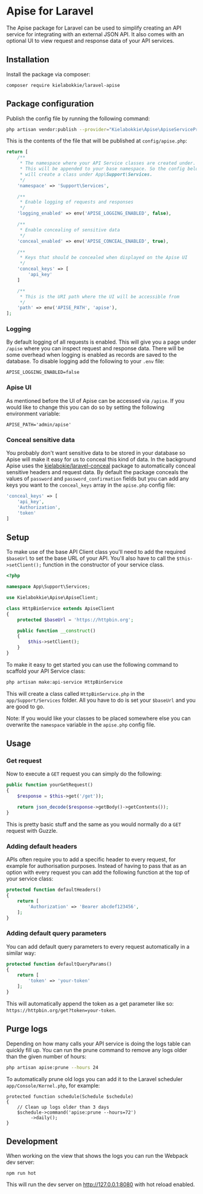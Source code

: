 # Apise for Laravel

The Apise package for Laravel can be used to simplify creating an API service for integrating with an external JSON API. It also comes with an optional UI to view request and response data of your API services.

## Installation

Install the package via composer:

    composer require kielabokkie/laravel-apise

## Package configuration

Publish the config file by running the following command:

```bash
php artisan vendor:publish --provider="Kielabokkie\Apise\ApiseServiceProvider"
```

This is the contents of the file that will be published at `config/apise.php`:

```php
return [
    /**
     * The namespace where your API Service classes are created under.
     * This will be appended to your base namespace. So the config below
     * will create a class under App\Support\Services.
     */
    'namespace' => 'Support\Services',

    /**
     * Enable logging of requests and responses
     */
    'logging_enabled' => env('APISE_LOGGING_ENABLED', false),

    /**
     * Enable concealing of sensitive data
     */
    'conceal_enabled' => env('APISE_CONCEAL_ENABLED', true),

    /**
     * Keys that should be concealed when displayed on the Apise UI
     */
    'conceal_keys' => [
        'api_key'
    ]

    /**
     * This is the URI path where the UI will be accessible from
     */
    'path' => env('APISE_PATH', 'apise'),
];
```

### Logging

By default logging of all requests is enabled. This will give you a page under `/apise` where you can inspect request and response data. There will be some overhead when logging is enabled as records are saved to the database. To disable logging add the following to your `.env` file:

```
APISE_LOGGING_ENABLED=false
```

### Apise UI

As mentioned before the UI of Apise can be accessed via `/apise`. If you would like to change this you can do so by setting the following environment variable:

```
APISE_PATH='admin/apise'
```

### Conceal sensitive data

You probably don't want sensitive data to be stored in your database so Apise will make it easy for us to conceal this kind of data. In the background Apise uses the [kielabokie/laravel-conceal](https://github.com/kielabokkie/laravel-conceal) package to automatically conceal sensitive headers and request data. By default the package conceals the values of `password` and `password_confirmation` fields but you can add any keys you want to the `conceal_keys` array in the `apise.php` config file:

```php
'conceal_keys' => [
    'api_key',
    'Authorization',
    'token'
]
```

## Setup

To make use of the base API Client class you'll need to add the required `$baseUrl` to set the base URL of your API. You'll also have to call the `$this->setClient();` function in the constructor of your service class.

```php
<?php

namespace App\Support\Services;

use Kielabokkie\Apise\ApiseClient;

class HttpBinService extends ApiseClient
{
    protected $baseUrl = 'https://httpbin.org';

    public function __construct()
    {
        $this->setClient();
    }
}
```

To make it easy to get started you can use the following command to scaffold your API Service class:

```bash
php artisan make:api-service HttpBinService
```

This will create a class called `HttpBinService.php` in the `app/Support/Services` folder. All you have to do is set your `$baseUrl` and you are good to go.

Note: If you would like your classes to be placed somewhere else you can overwrite the `namespace` variable in the `apise.php` config file.

## Usage

### Get request

Now to execute a `GET` request you can simply do the following:

```php
public function yourGetRequest()
{
    $response = $this->get('/get'));

    return json_decode($response->getBody()->getContents());
}
```

This is pretty basic stuff and the same as you would normally do a `GET` request with Guzzle.

### Adding default headers

APIs often require you to add a specific header to every request, for example for authorisation purposes. Instead of having to pass that as an option with every request you can add the following function at the top of your service class:

```php
protected function defaultHeaders()
{
    return [
        'Authorization' => 'Bearer abcdef123456',
    ];
}
```

### Adding default query parameters

You can add default query parameters to every request automatically in a similar way:

```php
protected function defaultQueryParams()
{
    return [
        'token' => 'your-token'
    ];
}
```

This will automatically append the token as a get parameter like so: `https://httpbin.org/get?token=your-token`.

## Purge logs

Depending on how many calls your API service is doing the logs table can quickly fill up. You can run the prune command to remove any logs older than the given number of hours:

```bash
php artisan apise:prune --hours 24
```

To automatically prune old logs you can add it to the Laravel scheduler `app/Console/Kernel.php`, for example:

```
protected function schedule(Schedule $schedule)
{
    // Clean up logs older than 3 days
    $schedule->command('apise:prune --hours=72')
         ->daily();
}
```

## Development

When working on the view that shows the logs you can run the Webpack dev server:

```
npm run hot
```

This will run the dev server on http://127.0.0.1:8080 with hot reload enabled.
